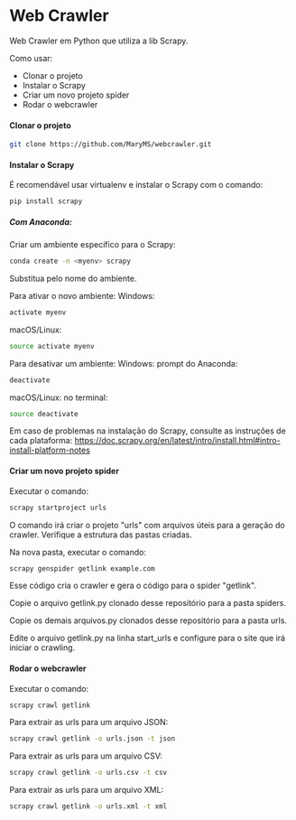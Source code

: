 # Web Crawler
Web Crawler em Python que utiliza a lib Scrapy.



Como usar:

- Clonar o projeto
- Instalar o Scrapy
- Criar um novo projeto spider
- Rodar o webcrawler

#### Clonar o projeto
```sh
git clone https://github.com/MaryMS/webcrawler.git
```

#### Instalar o Scrapy
É recomendável usar virtualenv e instalar o Scrapy com o comando:
```sh
pip install scrapy
```

##### Com Anaconda:
Criar um ambiente específico para o Scrapy:
```sh
conda create -n <myenv> scrapy
```

Substitua <myenv> pelo nome do ambiente.

Para ativar o novo ambiente:
Windows: 
```sh
activate myenv
```

macOS/Linux:
```sh
source activate myenv
```

Para desativar um ambiente:
Windows: prompt do Anaconda:
```sh
deactivate
```

macOS/Linux: no terminal:
```sh
source deactivate
```


Em caso de problemas na instalação do Scrapy, consulte as instruções de cada plataforma:
https://doc.scrapy.org/en/latest/intro/install.html#intro-install-platform-notes

#### Criar um novo projeto spider

Executar o comando: 
```sh
scrapy startproject urls
```
O comando irá criar o projeto "urls" com arquivos úteis para a geração do crawler. 
Verifique a estrutura das pastas criadas.

Na nova pasta, executar o comando: 
```sh
scrapy genspider getlink example.com
```
Esse código cria o crawler e gera o código para o spider "getlink".

Copie o arquivo getlink.py clonado desse repositório para a pasta spiders.

Copie os demais arquivos.py clonados desse repositório para a pasta urls.

Edite o arquivo getlink.py na linha start_urls e configure para o site que irá iniciar o crawling.

#### Rodar o webcrawler

Executar o comando: 
```sh
scrapy crawl getlink
```
Para extrair as urls para um arquivo JSON: 
```sh
scrapy crawl getlink -o urls.json -t json
```
Para extrair as urls para um arquivo CSV: 
```sh
scrapy crawl getlink -o urls.csv -t csv
```
Para extrair as urls para um arquivo XML:
```sh
scrapy crawl getlink -o urls.xml -t xml
```
